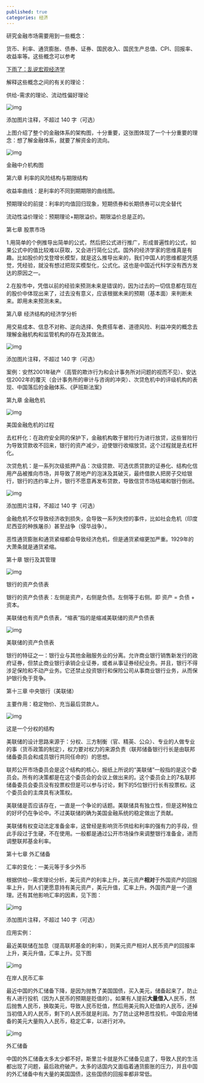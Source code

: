 ```yaml
---
published: true
categories: 经济
---
```

研究金融市场需要用到一些概念：

货币、利率、通货膨胀、债券、证券、国民收入、国民生产总值、CPI、回报率、收益率等。这些概念可以参考

[下雨了：乱说宏观经济学](https://zhuanlan.zhihu.com/p/537084205)

解释这些概念之间的有关的理论：

供给-需求的理论、流动性偏好理论

![img](https://picx.zhimg.com/80/v2-01c939c21cca30238124c1ef57eed62c_720w.png?source=d16d100b)





添加图片注释，不超过 140 字（可选）

上图介绍了整个的金融体系的架构图，十分重要，这张图体现了一个十分重要的理念：想了解金融体系，就要了解资金的流向。

![img](https://pic1.zhimg.com/80/v2-10bfdd9e38d88b490bf821e8a653ebf1_720w.png?source=d16d100b)





金融中介机构图

第六章 利率的风险结构与期限结构

收益率曲线：是利率的不同到期期限的曲线图。

预期理论的前提：利率的均值回归现象，短期债券和长期债券可以完全替代

流动性溢价理论：预期理论+期限溢价。期限溢价总是正的。

第七章 股票市场

1.用简单的个例推导出简单的公式，然后把公式进行推广，形成普遍性的公式，如果公式中的值比较难以获取，又会进行简化公式。国外的经济学家的思维真是有趣。比如股价的戈登增长模型，就是这么推导出来的，我们中国人的思维都是凭感觉，凭经验，就没有想过把现实模型化，公式化。这也是中国近代科学没有西方发达的原因之一。

2.在股市中，凭借以前的经验来预测未来是错误的，因为过去的一切信息都在现在的股价中体现出来了，过去没有意义，应该根据未来的预期（基本面）来判断未来。即用未来预测未来。

第八章 经济结构的经济学分析

用交易成本、信息不对称、逆向选择、免费搭车者、道德风险、利益冲突的概念去理解金融机构和监管机构的存在及其做法。

![img](https://picx.zhimg.com/80/v2-8d826c317527a9da3e7f74b91788ad1c_720w.png?source=d16d100b)





添加图片注释，不超过 140 字（可选）

案例：安然2001年破产（高管的欺诈行为和会计事务所对问题的视而不见）、安达信2002年的覆灭（会计事务所的审计与咨询的冲突）、次贷危机中的评级机构的表现、中国落后的金融体系、《萨班斯法案》

第九章 金融危机

![img](https://picx.zhimg.com/80/v2-a30aa1032af421b3da2a39b36eb31c3f_720w.png?source=d16d100b)





美国金融危机的过程

去杠杆化：在政府安全网的保护下，金融机构敢于冒险行为进行放贷，这些冒险行为导致贷款收不回来，银行的资产减少，迫使银行收缩放贷。这个过程就是去杠杆化。

次贷危机：是一系列次级抵押产品：次级贷款、可选优质贷款的证券化、结构化信用产品被推向市场，并导致了房地产的泡沫及其破灭，最终借款人把房子交给银行，银行的违约率上升，银行不愿意再发布贷款，导致信贷市场枯竭和银行倒闭。

![img](https://picx.zhimg.com/80/v2-277326ea83ff215c314f4390a4a79fd4_720w.png?source=d16d100b)





添加图片注释，不超过 140 字（可选）

金融危机不仅导致经济收到损失，会导致一系列失控的事件，比如社会危机（印度尼西亚的种族屠杀）甚至战争（侵华战争）。

恶性通货膨胀和通货紧缩都会导致经济危机，但是通货紧缩更加严重。1929年的大萧条就是通货紧缩。

第十章 银行及其管理

![img](https://pic1.zhimg.com/80/v2-13292039b7e5875125a1ac891f038e34_720w.png?source=d16d100b)





银行的资产负债表

银行的资产负债表：左侧是资产，右侧是负债。左侧等于右侧。即 资产 = 负债 + 资本。

美联储也有资产负债表，“缩表”指的是缩减美联储的资产负债表

![img](https://picx.zhimg.com/80/v2-b650f8fd7708627f3971f7457f85e1dd_720w.png?source=d16d100b)





美联储的资产负债表

银行的特征之一：银行业与其他金融服务业的分离。允许商业银行销售新发行的政府证券，但禁止商业银行承销企业证券，或者从事证券经纪业务。并且，银行不得涉足保险和不动产业务。它还禁止投资银行和保险公司从事商业银行业务，从而保护银行免于竞争。

第十三章  中央银行（美联储）

主要作用：稳定物价、充当最后贷款人。

![img](https://picx.zhimg.com/80/v2-d6367e10efa0ec0bcd430fbe446aff6f_720w.png?source=d16d100b)





这是一个分权的结构

美联储的设计思路来源于：分权、三方制衡（官、精英、公众）、专业的人做专业的事（货币政策的制定），权力要对权力的来源负责（联邦储备银行行长是由联邦储备委员会和成员银行共同任命的）的思想。

联邦公开市场委员会是这个结构的核心，报纸上所说的“美联储”一般指的是这个委员会。所有的决策都是在这个委员会的会议上做出来的。这个委员会上的7名联邦储备委员会委员没有投票权但是可以参与讨论，剩下的5位银行行长有投票权。这个委员会的主席具有决策权。

美联储是否应该存在，一直是一个争论的话题。美联储具有独立性，但是这种独立的好坏仍在争论中。不过美联储的确为美国金融系统的稳定做出了贡献。

美联储有权变动法定准备金率，这曾经是影响货币供给和利率的强有力的手段，但此手段过于生硬，不在使用。一般都是通过公开市场操作来调整银行准备金，进而调整联邦基金利率。

第十七章 外汇储备

汇率的变化：一美元等于多少外币

根据供给--需求理论分析，美元资产的利率上升，美元资产**相对**于外国资产的回报率上升，则人们更愿意持有美元资产，美元升值，汇率上升。外国资产是一个道理。还有其他影响汇率的因素，见下图：

![img](https://pica.zhimg.com/80/v2-e5a869d67812307d5a281acdb2fea93b_720w.png?source=d16d100b)





添加图片注释，不超过 140 字（可选）

应用实例：

最近美联储在加息（提高联邦基金的利率），则美元资产相对人民币资产的回报率上升，美元升值，汇率上升。见下图

![img](https://picx.zhimg.com/80/v2-76a503990b5a0fc140591f71fe73fe00_720w.png?source=d16d100b)





在岸人民币汇率

最近中国的外汇储备下降，是因为抛售了美国国债，买入美元，储备起来了，防止有人进行投机（因为人民币的预期是贬值的）。如果有人提前**大量借入**人民币，然后抛售人民币，换取美元，导致人民币贬值，然后用美元购入贬值的人民币，还掉当初借入的人民币，剩下的人民币就是利润。为了防止这种恶性投机，中国会用储备的美元大量购入人民币，稳定汇率，以进行对冲。

![img](https://pic1.zhimg.com/80/v2-8f8978c0a15f9154f3b44a85a2c95f09_720w.png?source=d16d100b)





外汇储备

中国的外汇储备太多太少都不好。斯里兰卡就是外汇储备见底了，导致人民的生活都出现了问题，最后政府破产。太多的话国内又面临着通货膨胀的压力，并且中国的外汇储备中有大量的美国国债，这些国债的回报率都非常低。